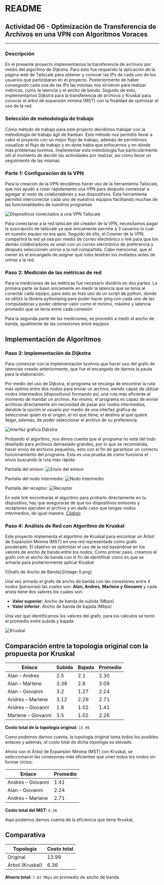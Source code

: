 # README
## Actividad 06 - Optimización de Transferencia de Archivos en una VPN con Algoritmos Voraces 
-----
### Descripción
En el presente proyecto implementamos la transferencia de archivos por medio del algoritmo de Dijkstra. Para esto fue requerido la aplicación de la página web de Tailscale para obtener y conocer las IPs de cada uno de los usuarios que participaran en el proyecto. Posteriormente de haber conseguido cada una de las IPs las mismas nos sirvieron para realizar métricas, como la latencia y el ancho de banda. Seguido de esto, implementamos Dijkstra para la transferencia de archivos y Kruskal para conocer el árbol de expansión mínima (MST) con la finalidad de optimizar el uso de la red.


### Selección de metodología de trabajo
Cómo método de trabajo para este projecto decidimos trabajar con la metodología de trabajo ágil de Kanban. Este método nos permitió llevar a cabo el proyecto con un mejor flujo de trabajo, además de permitirnos visualizar el flujo de trabajo y en done había que enfocarnos y en dónde más problemas tuvimos.
Implementar esta metodología fue particularmente útil al momento  de decidir las actividades por realizar, así cómo llevar un seguimiento de las mismas.



### Parte 1: Configuración de la VPN
Para la creación de la VPN decidimos hacer uso de la herramienta Tailscale, que nos ayudó a crear rápidamente una VPN para después comenzar a agregar al resto de colaboradores y sus dispositivos.
Esta herramienta permitió interconectar cada uno de nuestros equipos facilitando muchas de las funcionalidades de nuestros programas

![Dispositivos conectados a una VPN Tailscale](image.png)

Para conectarse a la red tailscale del creador de la VPN, necesitamos pagar la suscripción de tailscale ya que únicamente permite a 3 usuarios lo cual en nuestro equipo no era apto.
Seguido de ello, el Cowner de la VPN, compartirá la red ya sea por medio de correo electrónico o link para que los demás colaboradores se unan con un correo electrónico de preferencia y después seleccionen unirse a la red compartida.
Cabe mencionar, que el owner es el encargado de asignar qué roles tendrán los invitados antes de unirse a la red.

### Paso 2: Medición de las métricas de red

Para la mediciones de las métricas fue necesario dividirlo en dos partes.
La primera parte se basó únicamente en medir la latencia que se tenía al conectar cada equipo, para esto se hizo uso de un script de python, donde se utilizó la librería pythonping para poder hacer ping con cada uno de las computadoras y poder obtener valor como el mínimo, máximo y latencia promedio que se tenía entre cada conexión

Para la segunda parte de las mediciones, se procedió a medir el ancho de banda, igualmente de las conexiones entre equipos

## Implementación de Algoritmos
### Paso 3: Implementación de Dijkstra
Para comenzar con la implementación tuvimos que hacer uso del grafo de latencias creado anteriormente, que fue el encargado de darnos la pauta para la elaboración.

Por medio del uso de Dijkstra, el programa se encarga de encontrar la ruta más óptima entre dos nodos para enviar un archivo, siendo capaz de utilizar nodos intermedios (dispositivos) formando así, una ruta más eficiente al momento de mandar un archivo. Asi mismo, el programa es capaz de enviar archivos directamente sin necesidad de pasar por nodos intermedios, dándole la opción al usuario por medio de una interfaz gráfica de seleccionar quien es el origen, el rol que tiene, el destino al que quiere llegar, además, de poder seleccionar el archivo de su preferencia.

![Interfaz gráfica Dijkstra]([image1.png](https://github.com/DokjaORV/VPNProject/blob/ebec378e10d9fa1bd14e648b1d9f4c9fc6208080/docs/imagenes/image-1.png))


Probando el algoritmo, nos dimos cuenta que el programa no está del todo diseñado para archivos demasiado grandes, por lo que se recomienda, hacer envío de archivos pequeños, esto con el fin de garantizar un correcto funcionamiento del programa.
Esta es una prueba de cómo funciona el envio buscando la ruta más rápida:

Pantalla del emisor:
![Envío del emisor](image-2.png)

Pantalla del nodo intermedio:
![Nodo Intermedio](image-3.png)

Pantalla del receptor:
![Receptor](image-4.png)


En este link encontrarás el algoritmo para probarlo directamente en tu dispositivo, hay que asegurarse de que los dispositivos emisores y receptores ejecuten el archivo y en dado caso que tengas nodos intermedios, de igual manera.
[Código](https://github.com/DokjaORV/VPNProject/blob/main/src/Dijkstra.py)

### Paso 4: Análisis de Red con Algoritmo de Kruskal

Este proyecto implementa el algoritmo de Kruskal para encontrar un Árbol de Expansión Mínima (MST) en una red representada como grafo ponderado. El objetivo es optimizar el uso de la red basándose en los valores de ancho de banda entre los nodos.
Como primer paso, creamos el grafo con el ancho de banda con el fin de identificar cómo es que se armaria para posteriormente aplicar Kruskal

![Grafo de Ancho de Banda]([image-5.png]

Una vez armado el grafo de ancho de banda con las conexiones entre 4 nodos (personas) las cuales son: **Alan, Andres, Marlene y Giovanni**
y cada arista tiene dos valores los cuales son:
- **Valor superior**: Ancho de banda de subida (Mbps)
- **Valor inferior**: Ancho de banda de bajada (Mbps)

Una vez que identificamos los valores del grafo, para los cálculos se tomó el promedio entre subida y bajada

![Kruskal](image-6.png)

## Comparación entre la topología original con la propuesta por Kruskal


| Enlace              | Subida | Bajada | Promedio |
|---------------------|--------|--------|----------|
| Alan – Andres       | 2.5    | 2.1    | 2.30     |
| Alan – Marlene      | 3.38   | 2.8    | 3.09     |
| Alan – Giovanni     | 3.2    | 1.27   | 2.24     |
| Andres – Marlene    | 3.12   | 2.29   | 2.71     |
| Andres – Giovanni   | 1.8    | 1.02   | 1.41     |
| Marlene – Giovanni  | 3.5    | 1.02   | 2.26     |

**Costo total de la topología original:** `13.99`

Como podemos darnos cuenta, la topología original toma todos los posibles enlaces y además, el costo total de dicha topología es elevado.

Ahora con el Árbol de Expansión Mínima (MST) con Kruskal, se seleccionaron las conexiones más eficientes que unen todos los nodos sin formar ciclos:

| Enlace              | Promedio |
|---------------------|----------|
| Andres – Giovanni   | 1.41     |
| Alan – Giovanni     | 2.24     |
| Andres – Marlene    | 2.71     |

**Costo total del MST:** `6.36`

Aquí podemos darnos cuenta de la eficiencia que tiene Kruskal, 

## Comparativa

| Topología          | Costo total |
|--------------------|-------------|
| Original           | 13.99       |
| Árbol (Kruskal)    | 6.36        |

**Ahorro total:** `7.63 Mbps` en promedio de ancho de banda.

